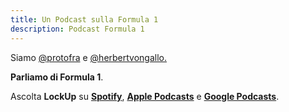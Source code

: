 ```yaml
---
title: Un Podcast sulla Formula 1
description: Podcast Formula 1
---
```


Siamo [@protofra](https://www.instagram.com/protofra/) e [@herbertvongallo.](https://www.instagram.com/herbertvongallo/) 

**Parliamo di Formula 1**. 


Ascolta **LockUp** su **[Spotify](https://open.spotify.com/show/6wcY5mpmlceww6YUyx5lSL?si=f4629261d5b84b02)**, **[Apple Podcasts](https://podcasts.apple.com/it/podcast/lockup/id1614484519)** e **[Google Podcasts](https://podcasts.google.com/feed/aHR0cHM6Ly9hbmNob3IuZm0vcy84N2I5ZjNhYy9wb2RjYXN0L3Jzcw?sa=X&ved=0CAMQ4aUDahcKEwioof2a5uv2AhUAAAAAHQAAAAAQAQ&hl=it)**. 

